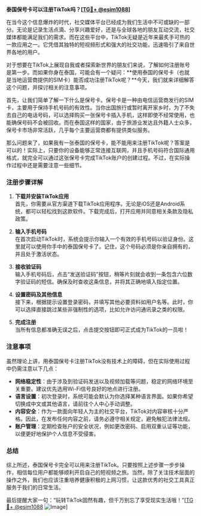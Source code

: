 **泰国保号卡可以注册TikTok吗？[[TG💪+ @esim1088](https://t.me/s/esim1088)]**

在当今这个信息爆炸的时代，社交媒体平台已经成为我们生活中不可或缺的一部分。无论是记录生活点滴、分享兴趣爱好，还是与全球各地的朋友互动交流，社交媒体都能满足我们的需求。而在这些平台中，TikTok无疑是近年来最炙手可热的一款应用之一。它凭借其独特的短视频形式和强大的社交功能，迅速吸引了来自世界各地的用户。

对于想要在TikTok上展现自我或者探索新世界的朋友们来说，了解如何注册账号是第一步。而如果你身在泰国，可能会有一个疑问：**使用泰国的保号卡（也就是当地运营商提供的SIM卡）能否成功注册TikTok呢？**今天，我们就来详细解答这个问题，并探讨相关的注意事项。

首先，让我们简单了解一下什么是保号卡。保号卡是一种由电信运营商发行的SIM卡，主要用于保持手机号码的有效性。当你出国旅行或暂时离开家乡时，为了不失去自己的电话号码，可以选择购买一张保号卡插入手机，这样即使不经常使用，也能确保号码不会被回收。而在泰国这样的国家，由于旅游业发达且外籍人士众多，保号卡市场非常活跃，几乎每个主要运营商都有提供类似服务。

那么问题来了，如果我有一张泰国的保号卡，能不能用来注册TikTok呢？答案是可以的！实际上，只要你的设备能够正常连接互联网，并且手机号码符合国际通用格式，就完全可以通过这张保号卡完成TikTok账户的创建过程。不过，在实际操作过程中还是需要注意一些细节。

### 注册步骤详解

1. **下载并安装TikTok应用**  
   首先，你需要从官方渠道下载TikTok应用程序。无论是iOS还是Android系统，都可以轻松找到这款软件。下载完成后，打开应用并同意相关条款及隐私政策。

2. **输入手机号码**  
   在首次启动TikTok时，系统会提示你输入一个有效的手机号码以验证身份。这里就可以使用你手中的泰国保号卡了。记住，这个号码必须是你亲自拥有的，并且处于激活状态。

3. **接收验证码**  
   输入手机号码后，点击“发送验证码”按钮，稍等片刻就会收到一条包含六位数字验证码的短信。确保及时查收这条信息，并将其正确地填入指定位置。

4. **设置密码及其他信息**  
   接下来，根据提示设置登录密码，并填写其他必要资料如用户名等。此时，你可以选择直接跳过某些非强制性的选项，比如允许访问通讯录之类的权限。

5. **完成注册**  
   当所有信息都准确无误之后，点击提交按钮即可正式成为TikTok的一员啦！

### 注意事项

虽然理论上讲，用泰国保号卡注册TikTok没有技术上的障碍，但在实际使用过程中仍需注意以下几点：

- **网络稳定性**：由于涉及到验证码发送以及视频加载等问题，稳定的网络环境至关重要。建议优先选用Wi-Fi信号良好的地点进行注册。
- **语言设置**：初次登录时，系统可能会默认为你选择某种语言界面。如果你希望切换成中文或其他语言，请前往个人中心手动调整。
- **内容安全**：作为一款面向年轻人为主的社交平台，TikTok对内容审核十分严格。因此，在发布任何内容之前，请务必遵守相关规定，避免触犯法律法规。
- **账户管理**：定期检查账户的安全状况，例如更改密码、启用双重认证等功能，以便更好地保护个人信息不受侵害。

### 总结

综上所述，泰国保号卡完全可以用来注册TikTok。只要按照上述步骤一步步操作，相信每位用户都能够顺利开启自己的短视频之旅。当然，除了关注技术层面的操作之外，我们也应该注重培养健康积极的上网习惯，让这款优秀的社交工具真正服务于我们的日常生活。

最后提醒大家一句：“玩转TikTok固然有趣，但千万别忘了享受现实生活哦！”[[TG💪+ @esim1088](https://t.me/s/esim1088) ![Image](https://i.postimg.cc/4NQfJmqS/Snipaste-2025-05-13-00-14-12.png)]